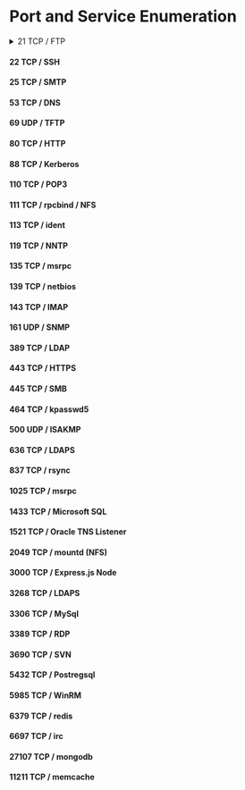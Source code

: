 # Port and Service Enumeration


<details>
  <summary>21 TCP / FTP</summary>
  
| Connect to server  | ftp <ip address> |
| ------------- | ------------- |
| Upload file | ftp> put \<file\>  |
| Download file  | ftp> get \<file\>  |
  
</details>

#### 22 TCP / SSH
#### 25 TCP / SMTP
#### 53 TCP / DNS
#### 69 UDP / TFTP
#### 80 TCP / HTTP
#### 88 TCP / Kerberos
#### 110 TCP / POP3
#### 111 TCP / rpcbind / NFS
#### 113 TCP / ident
#### 119 TCP / NNTP
#### 135 TCP / msrpc
#### 139 TCP / netbios
#### 143 TCP / IMAP
#### 161 UDP / SNMP
#### 389 TCP / LDAP
#### 443 TCP / HTTPS
#### 445 TCP / SMB
#### 464 TCP / kpasswd5
#### 500 UDP / ISAKMP
#### 636 TCP / LDAPS
#### 837 TCP / rsync
#### 1025 TCP / msrpc
#### 1433 TCP / Microsoft SQL
#### 1521 TCP / Oracle TNS Listener
#### 2049 TCP / mountd (NFS)
#### 3000 TCP / Express.js Node
#### 3268 TCP / LDAPS
#### 3306 TCP / MySql
#### 3389 TCP / RDP
#### 3690 TCP / SVN
#### 5432 TCP / Postregsql
#### 5985 TCP / WinRM
#### 6379 TCP / redis
#### 6697 TCP / irc
#### 27107 TCP / mongodb
#### 11211 TCP / memcache
